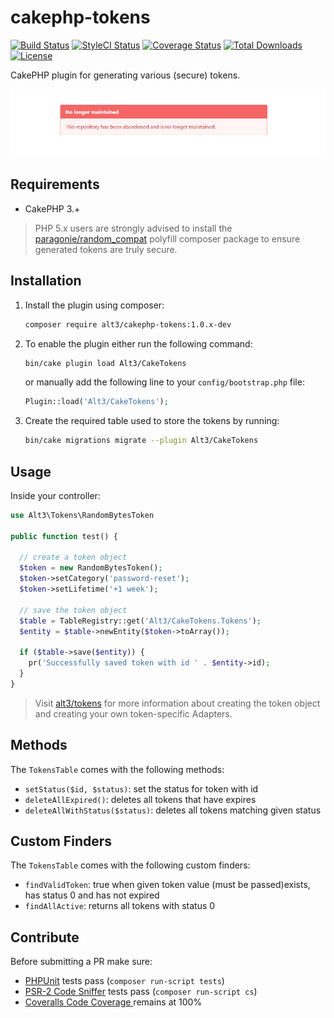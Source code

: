 # cakephp-tokens

[![Build Status](https://img.shields.io/travis/alt3/cakephp-tokens/master.svg?style=flat-square)](https://travis-ci.org/alt3/cakephp-tokens)
[![StyleCI Status](https://styleci.io/repos/80351778/shield)](https://styleci.io/repos/80351778)
[![Coverage Status](https://img.shields.io/codecov/c/github/alt3/cakephp-tokens/master.svg?style=flat-square)](https://codecov.io/github/alt3/cakephp-tokens)
[![Total Downloads](https://img.shields.io/packagist/dt/alt3/cakephp-tokens.svg?style=flat-square)](https://packagist.org/packages/alt3/cakephp-tokens)
[![License](https://img.shields.io/badge/license-MIT-blue.svg?style=flat-square)](LICENSE.txt)

CakePHP plugin for generating various (secure) tokens.

![Abandoned repository](./abandoned-repo.png "This repository is no longer maintained.")

## Requirements

* CakePHP 3.+

> PHP 5.x users are strongly advised to install the
> [paragonie/random_compat](https://github.com/paragonie/random_compat)
> polyfill composer package to ensure generated tokens are truly secure.

## Installation

1. Install the plugin using composer:

    ```bash
    composer require alt3/cakephp-tokens:1.0.x-dev
    ```

2. To enable the plugin either run the following command:

    ```bash
    bin/cake plugin load Alt3/CakeTokens
    ```

    or manually add the following line to your `config/bootstrap.php` file:

    ```php
    Plugin::load('Alt3/CakeTokens');
    ```

3. Create the required table used to store the tokens by running:

    ```bash
    bin/cake migrations migrate --plugin Alt3/CakeTokens
    ```

## Usage

Inside your controller:

```php
use Alt3\Tokens\RandomBytesToken

public function test() {

  // create a token object
  $token = new RandomBytesToken();
  $token->setCategory('password-reset');
  $token->setLifetime('+1 week');

  // save the token object
  $table = TableRegistry::get('Alt3/CakeTokens.Tokens');
  $entity = $table->newEntity($token->toArray());

  if ($table->save($entity)) {
    pr('Successfully saved token with id ' . $entity->id);
  }
}
```

> Visit [alt3/tokens](https://github.com/alt3/tokens) for more information
> about creating the token object and creating your own
> token-specific Adapters.

## Methods

The `TokensTable` comes with the following methods:

- `setStatus($id, $status)`: set the status for token with id
- `deleteAllExpired()`: deletes all tokens that have expires
- `deleteAllWithStatus($status)`: deletes all tokens matching given status

## Custom Finders

The `TokensTable` comes with the following custom finders:

- `findValidToken`: true when given token value (must be passed)exists, has status 0 and has not expired
- `findAllActive`: returns all tokens with status 0

## Contribute

Before submitting a PR make sure:

- [PHPUnit](http://book.cakephp.org/3.0/en/development/testing.html#running-tests)
tests pass (`composer run-script tests`)
- [PSR-2 Code Sniffer](https://github.com/squizlabs/PHP_CodeSniffer)
 tests pass (`composer run-script cs`)
- [Coveralls Code Coverage ](https://coveralls.io/github/alt3/cakephp-tokens) remains at 100%
